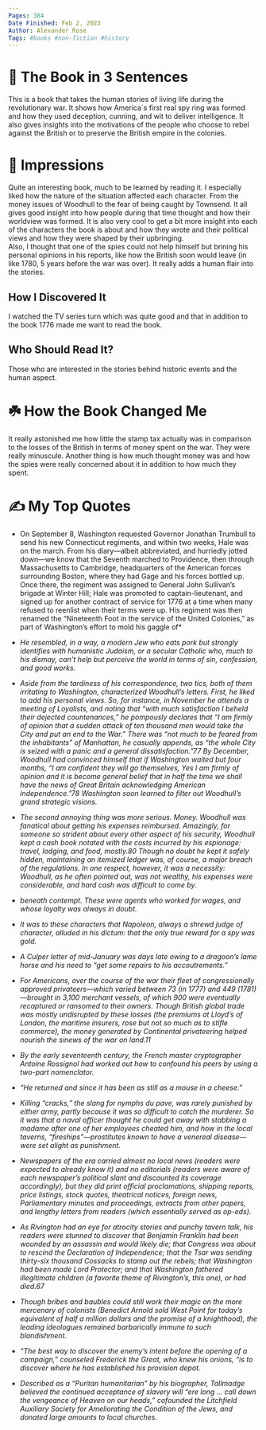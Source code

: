 ```yaml
---
Pages: 384
Date Finished: Feb 2, 2023
Author: Alexander Rose
Tags: #books #non-fiction #history 
---
```


# 🚀 The Book in 3 Sentences
This is a book that takes the human stories of living life during the revolutionary war. It shows how America´s first real spy ring was formed and how they used deception, cunning, and wit to deliver intelligence. It also gives insights into the motivations of the people who choose to rebel against the British or to preserve the British empire in the colonies. 

# 🎨 Impressions
Quite an interesting book, much to be learned by reading it. I especially liked how the nature of the situation affected each character. From the money issues of Woodhull to the fear of being caught by Townsend. It all gives good insight into how people during that time thought and how their worldview was formed.  It is also very cool to get a bit more insight into each of the characters the book is about and how they wrote and their political views and how they were shaped by their upbringing.  
Also, I thought that one of the spies could not help himself but brining his personal opinions in his reports, like how the British soon would leave (in like 1780, 5 years before the war was over). It really adds a human flair into the stories. 

## How I Discovered It
I watched the TV series turn which was quite good and that in addition to the book 1776 made me want to read the book. 

## Who Should Read It?
Those who are interested in the stories behind historic events and the human aspect. 

# ☘️ How the Book Changed Me
It really astonished me how little the stamp tax actually was in comparison to the losses of the British in terms of money spent on the war. They were really minuscule.  Another thing is how much thought money was and how the spies were really concerned about it in addition to how much they spent. 

# ✍️ My Top  Quotes

-  On September 8, Washington requested Governor Jonathan Trumbull to send his new Connecticut regiments, and within two weeks, Hale was on the march. From his diary—albeit abbreviated, and hurriedly jotted down—we know that the Seventh marched to Providence, then through Massachusetts to Cambridge, headquarters of the American forces surrounding Boston, where they had Gage and his forces bottled up. Once there, the regiment was assigned to General John Sullivan’s brigade at Winter Hill; Hale was promoted to captain-lieutenant, and signed up for another contract of service for 1776 at a time when many refused to reenlist when their terms were up. His regiment was then renamed the “Nineteenth Foot in the service of the United Colonies,” as part of Washington’s effort to mold his gaggle of* 
 
- *He resembled, in a way, a modern Jew who eats pork but strongly identifies with humanistic Judaism, or a secular Catholic who, much to his dismay, can’t help but perceive the world in terms of sin, confession, and good works.* 
 
- *Aside from the tardiness of his correspondence, two tics, both of them irritating to Washington, characterized Woodhull’s letters. First, he liked to add his personal views. So, for instance, in November he attends a meeting of Loyalists, and noting that “with much satisfaction I beheld their dejected countenances,” he pompously declares that “I am firmly of opinion that a sudden attack of ten thousand men would take the City and put an end to the War.” There was “not much to be feared from the inhabitants” of Manhattan, he casually appends, as “the whole City is seized with a panic and a general dissatisfaction.”77 By December, Woodhull had convinced himself that if Washington waited but four months, “I am confident they will go themselves, Yes I am firmly of opinion and it is become general belief that in half the time we shall have the news of Great Britain acknowledging American independence.”78 Washington soon learned to filter out Woodhull’s grand strategic visions.* 
 
- *The second annoying thing was more serious. Money. Woodhull was fanatical about getting his expenses reimbursed. Amazingly, for someone so strident about every other aspect of his security, Woodhull kept a cash book notated with the costs incurred by his espionage: travel, lodging, and food, mostly.80 Though no doubt he kept it safely hidden, maintaining an itemized ledger was, of course, a major breach of the regulations. In one respect, however, it was a necessity: Woodhull, as he often pointed out, was not wealthy, his expenses were considerable, and hard cash was difficult to come by.* 
 
- *beneath contempt. These were agents who worked for wages, and whose loyalty was always in doubt.* 
 
- *It was to these characters that Napoleon, always a shrewd judge of character, alluded in his dictum: that the only true reward for a spy was gold.* 
 
- *A Culper letter of mid-January was days late owing to a dragoon’s lame horse and his need to “get some repairs to his accoutrements.”* 
 
- *For Americans, over the course of the war their fleet of congressionally approved privateers—which varied between 73 (in 1777) and 449 (1781)—brought in 3,100 merchant vessels, of which 900 were eventually recaptured or ransomed to their owners. Though British global trade was mostly undisrupted by these losses (the premiums at Lloyd’s of London, the maritime insurers, rose but not so much as to stifle commerce), the money generated by Continental privateering helped nourish the sinews of the war on land.11* 
 
- *By the early seventeenth century, the French master cryptographer Antoine Rossignol had worked out how to confound his peers by using a two-part nomenclator.* 
 
- *“He returned and since it has been as still as a mouse in a cheese.”* 
 
- *Killing “cracks,” the slang for nymphs du pave, was rarely punished by either army, partly because it was so difficult to catch the murderer. So it was that a naval officer thought he could get away with stabbing a madame after one of her employees cheated him, and how in the local taverns, “fireships”—prostitutes known to have a venereal disease—were set alight as punishment.* 
 
- *Newspapers of the era carried almost no local news (readers were expected to already know it) and no editorials (readers were aware of each newspaper’s political slant and discounted its coverage accordingly), but they did print official proclamations, shipping reports, price listings, stock quotes, theatrical notices, foreign news, Parliamentary minutes and proceedings, extracts from other papers, and lengthy letters from readers (which essentially served as op-eds).* 
 
- *As Rivington had an eye for atrocity stories and punchy tavern talk, his readers were stunned to discover that Benjamin Franklin had been wounded by an assassin and would likely die; that Congress was about to rescind the Declaration of Independence; that the Tsar was sending thirty-six thousand Cossacks to stamp out the rebels; that Washington had been made Lord Protector; and that Washington fathered illegitimate children (a favorite theme of Rivington’s, this one), or had died.67* 
 
- *Though bribes and baubles could still work their magic on the more mercenary of colonists (Benedict Arnold sold West Point for today’s equivalent of half a million dollars and the promise of a knighthood), the leading ideologues remained barbarically immune to such blandishment.* 
 
- *“The best way to discover the enemy’s intent before the opening of a campaign,” counseled Frederick the Great, who knew his onions, “is to discover where he has established his provision depot.* 
 
- *Described as a “Puritan humanitarian” by his biographer, Tallmadge believed the continued acceptance of slavery will “ere long … call down the vengeance of Heaven on our heads,” cofounded the Litchfield Auxiliary Society for Ameliorating the Condition of the Jews, and donated large amounts to local churches.* 
 
